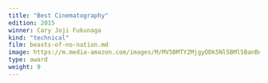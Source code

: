 ```yaml
---
title: "Best Cinematography"
edition: 2015
winner: Cary Joji Fukunaga
kind: "technical"
film: beasts-of-no-nation.md
image: https://m.media-amazon.com/images/M/MV5BMTY2MjgyODk5Nl5BMl5BanBnXkFtZTgwMjIzNDk2NjE@._V1_FMjpg_UX1024_.jpg
type: award
weight: 9
---
```

